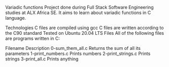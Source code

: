 Variadic functions
Project done during Full Stack Software Engineering studies at ALX Africa SE. It aims to learn about variadic functions in C language.

Technologies
C files are compiled using gcc
C files are written according to the C90 standard
Tested on Ubuntu 20.04 LTS
Files
All of the following files are programs written in C:

Filename	Description
0-sum_them_all.c	Returns the sum of all its parameters
1-print_numbers.c	Prints numbers
2-print_strings.c	Prints strings
3-print_all.c	Prints anything
